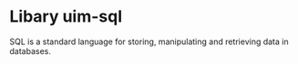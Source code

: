 # Libary uim-sql

SQL is a standard language for storing, manipulating and retrieving data in databases.
